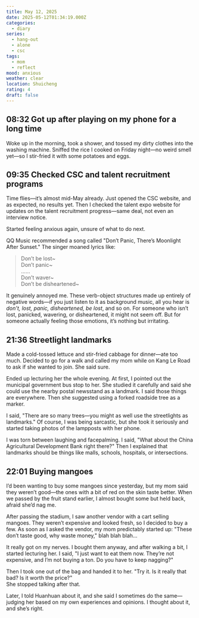 ```yaml
---
title: May 12, 2025
date: 2025-05-12T01:34:19.000Z
categories:
  - diary
series:
  - hang-out
  - alone
  - csc
tags:
  - mom
  - reflect
mood: anxious
weather: clear
location: Shuicheng
rating: 4
draft: false
---
```


## 08:32 Got up after playing on my phone for a long time

Woke up in the morning, took a shower, and tossed my dirty clothes into the washing machine. Sniffed the rice I cooked on Friday night—no weird smell yet—so I stir-fried it with some potatoes and eggs.

## 09:35 Checked CSC and talent recruitment programs

Time flies—it’s almost mid-May already. Just opened the CSC website, and as expected, no results yet. Then I checked the talent expo website for updates on the talent recruitment progress—same deal, not even an interview notice.  

Started feeling anxious again, unsure of what to do next.  

QQ Music recommended a song called "Don’t Panic, There’s Moonlight After Sunset." The singer moaned lyrics like:  

> Don’t be lost~  
> Don’t panic~  
> ……  
> Don’t waver~  
> Don’t be disheartened~  

It genuinely annoyed me. These verb-object structures made up entirely of negative words—if you just listen to it as background music, all you hear is *don’t, lost, panic, disheartened, be lost*, and so on. For someone who isn’t lost, panicked, wavering, or disheartened, it might not seem off. But for someone actually feeling those emotions, it’s nothing but irritating.  

## 21:36 Streetlight landmarks  

Made a cold-tossed lettuce and stir-fried cabbage for dinner—ate too much. Decided to go for a walk and called my mom while on Kang Le Road to ask if she wanted to join. She said sure.  

Ended up lecturing her the whole evening. At first, I pointed out the municipal government bus stop to her. She studied it carefully and said she could use the nearby postal newsstand as a landmark. I said those things are everywhere. Then she suggested using a forked roadside tree as a marker.  

I said, "There are so many trees—you might as well use the streetlights as landmarks." Of course, I was being sarcastic, but she took it seriously and started taking photos of the lampposts with her phone.  

I was torn between laughing and facepalming. I said, "What about the China Agricultural Development Bank right there?" Then I explained that landmarks should be things like malls, schools, hospitals, or intersections.  

## 22:01 Buying mangoes  

I’d been wanting to buy some mangoes since yesterday, but my mom said they weren’t good—the ones with a bit of red on the skin taste better. When we passed by the fruit stand earlier, I almost bought some but held back, afraid she’d nag me.  

After passing the stadium, I saw another vendor with a cart selling mangoes. They weren’t expensive and looked fresh, so I decided to buy a few. As soon as I asked the vendor, my mom predictably started up: "These don’t taste good, why waste money," blah blah blah...  

It really got on my nerves. I bought them anyway, and after walking a bit, I started lecturing her. I said, "I just want to eat them now. They’re not expensive, and I’m not buying a ton. Do you have to keep nagging?"  

Then I took one out of the bag and handed it to her. "Try it. Is it really that bad? Is it worth the price?"  
She stopped talking after that.  

Later, I told Huanhuan about it, and she said I sometimes do the same—judging her based on my own experiences and opinions. I thought about it, and she’s right. 
